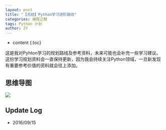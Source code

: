```yaml
---
layout: post
title: "【总结】Python学习进阶路线"
categories: 编程之魅
tags: Python 计划
author: ZY
---
```


* content
{:toc}

这是我对Pyhton学习的规划路线及参考资料，未来可能也会补充一些学习建议。这份学习规划资料会一直保持更新，因为我会持续关注Python领域，一旦新发现有重要参考价值的资料就会往上添加。




## 思维导图
![](https://raw.githubusercontent.com/woaielf/woaielf.github.io/master/_posts/Pic/1609/160915-1.png)



## Update Log
- 2016/09/15